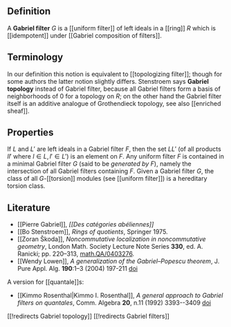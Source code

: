 ## Definition

A __Gabriel filter__ $G$ is a [[uniform filter]] of left ideals in a [[ring]] $R$ which is [[idempotent]] under [[Gabriel composition of filters]]. 

## Terminology

In our definition this notion is equivalent to [[topologizing filter]]; though for some authors the latter notion slightly differs. Stenstroem 
says __Gabriel topology__ instead of Gabriel filter, because all Gabriel filters form a basis of neighborhoods of $0$ for a topology on $R$; on the other hand the Gabriel filter itself is an additive analogue of Grothendieck topology, see also [[enriched sheaf]].

## Properties

If $L$ and $L'$ are left ideals in a Gabriel filter $F$, then the set $L L'$ (of all products $l l'$ where $l\in L, l'\in L'$) is an element on $F$. Any uniform filter $F$ is contained in a minimal Gabriel filter $G$ (said to be *generated by $F$*), namely the intersection of all Gabriel filters containing $F$. Given a Gabriel filter $G$, the class of all $G$-[[torsion]] modules (see [[uniform filter]]) is a hereditary torsion class. 

## Literature

* [[Pierre Gabriel]], _[[Des catégories abéliennes]]_
* [[Bo Stenstroem]], _Rings of quotients_, Springer 1975.
* [[Zoran Škoda]], _Noncommutative localization in noncommutative geometry_, London Math. Society Lecture Note Series __330__, ed. A. Ranicki; pp. 220&#8211;313, [math.QA/0403276](http://arxiv.org/abs/math.QA/0403276).
* [[Wendy Lowen]], _A generalization of the Gabriel–Popescu theorem_, J. Pure Appl. Alg. __190__:1–3 (2004) 197-211 [doi](https://doi.org/10.1016/j.jpaa.2003.11.016)

A version for [[quantale]]s:

* [[Kimmo Rosenthal|Kimmo I. Rosenthal]], _A general approach to Gabriel filters on quantales_, Comm. Algebra __20__, n.11 (1992) 3393--3409 [doi](https://doi.org/10.1080/00927879208824522)

[[!redirects Gabriel topology]]
[[!redirects Gabriel filters]]
